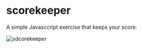 # scorekeeper

A simple Javasccript exercise that keeps your score:

![sdcorekeeper](https://user-images.githubusercontent.com/80994897/115093487-8079cf80-9ee8-11eb-99b6-114ecd4a9ed3.gif)
